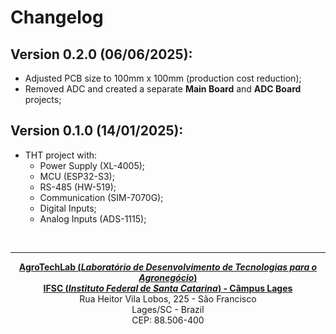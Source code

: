 # Changelog

## <b>Version 0.2.0 (06/06/2025):</b>
   - Adjusted PCB size to 100mm x 100mm (production cost reduction);
   - Removed ADC and created a separate <b>Main Board</b> and <b>ADC Board</b> projects;

## <b>Version 0.1.0 (14/01/2025):</b>
   - THT project with:
      - Power Supply (XL-4005);
	  - MCU (ESP32-S3);
	  - RS-485 (HW-519);
	  - Communication (SIM-7070G);
	  - Digital Inputs;
	  - Analog Inputs (ADS-1115);

<br><hr><p style="text-align: center;"><b><a href="https://agrotechlab.lages.ifsc.edu.br/">AgroTechLab (<i>Laboratório de Desenvolvimento de Tecnologias para o Agronegócio</i>)</a></b><br>
<b><a href="https://ifsc.edu.br/web/campus-lages">IFSC (<i>Instituto Federal de Santa Catarina</i>) - Câmpus Lages</a></b><br>
Rua Heitor Vila Lobos, 225 - São Francisco<br>
Lages/SC - Brazil<br>
CEP: 88.506-400</p>